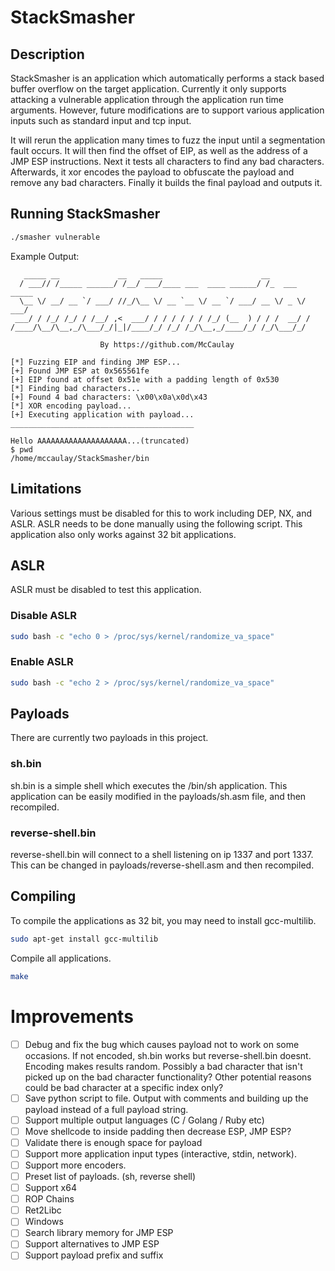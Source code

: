 # StackSmasher

## Description
StackSmasher is an application which automatically performs a stack based buffer overflow on the target application. Currently it only supports attacking a vulnerable application through the application run time arguments. However, future modifications are to support various application inputs such as standard input and tcp input.

It will rerun the application many times to fuzz the input until a segmentation fault occurs. It will then find the offset of EIP, as well as the address of a JMP ESP instructions. Next it tests all characters to find any bad characters. Afterwards, it xor encodes the payload to obfuscate the payload and remove any bad characters. Finally it builds the final payload and outputs it.

## Running StackSmasher
```sh
./smasher vulnerable
```

Example Output:
```
   _____ __             __   _____                      __             
  / ___// /_____ ______/ /__/ ___/____ ___  ____ ______/ /_  ___  _____
  \__ \/ __/ __ `/ ___/ //_/\__ \/ __ `__ \/ __ `/ ___/ __ \/ _ \/ ___/
 ___/ / /_/ /_/ / /__/ ,<  ___/ / / / / / / /_/ (__  ) / / /  __/ /    
/____/\__/\__,_/\___/_/|_|/____/_/ /_/ /_/\__,_/____/_/ /_/\___/_/     
                                                                       
                    By https://github.com/McCaulay                     

[*] Fuzzing EIP and finding JMP ESP...
[+] Found JMP ESP at 0x565561fe
[+] EIP found at offset 0x51e with a padding length of 0x530
[*] Finding bad characters...
[+] Found 4 bad characters: \x00\x0a\x0d\x43
[*] XOR encoding payload...
[+] Executing application with payload...
_________________________________________

Hello AAAAAAAAAAAAAAAAAAAA...(truncated)
$ pwd
/home/mccaulay/StackSmasher/bin
```

## Limitations
Various settings must be disabled for this to work including DEP, NX, and ASLR. ASLR needs to be done manually using the following script. This application also only works against 32 bit applications.

## ASLR
ASLR must be disabled to test this application.

### Disable ASLR
```sh
sudo bash -c "echo 0 > /proc/sys/kernel/randomize_va_space"
```

### Enable ASLR
```sh
sudo bash -c "echo 2 > /proc/sys/kernel/randomize_va_space"
```

## Payloads
There are currently two payloads in this project.

### sh.bin
sh.bin is a simple shell which executes the /bin/sh application. This application can be easily modified in the payloads/sh.asm file, and then recompiled.

### reverse-shell.bin
reverse-shell.bin will connect to a shell listening on ip 1337 and port 1337. This can be changed in payloads/reverse-shell.asm and then recompiled.

## Compiling
To compile the applications as 32 bit, you may need to install gcc-multilib.
```sh
sudo apt-get install gcc-multilib
```

Compile all applications.
```sh
make
```

# Improvements
- [ ] Debug and fix the bug which causes payload not to work on some occasions. If not encoded, sh.bin works but reverse-shell.bin doesnt. Encoding makes results random. Possibly a bad character that isn't picked up on the bad character functionality? Other potential reasons could be bad character at a specific index only?
- [ ] Save python script to file. Output with comments and building up the payload instead of a full payload string.
- [ ] Support multiple output languages (C / Golang / Ruby etc)
- [ ] Move shellcode to inside padding then decrease ESP, JMP ESP?
- [ ] Validate there is enough space for payload
- [ ] Support more application input types (interactive, stdin, network).
- [ ] Support more encoders.
- [ ] Preset list of payloads. (sh, reverse shell)
- [ ] Support x64
- [ ] ROP Chains
- [ ] Ret2Libc
- [ ] Windows
- [ ] Search library memory for JMP ESP
- [ ] Support alternatives to JMP ESP
- [ ] Support payload prefix and suffix